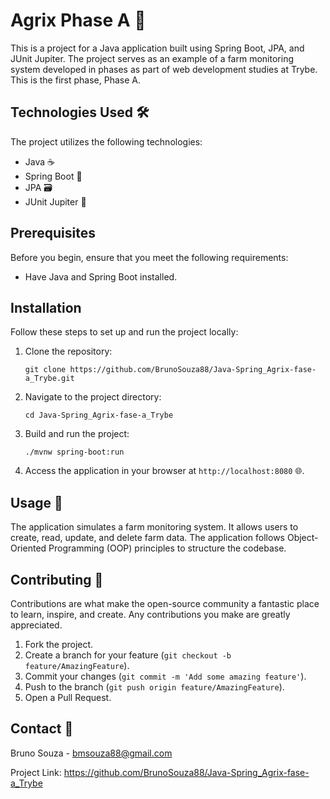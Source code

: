<h1>Agrix Phase A 🌱</h1>

<p>This is a project for a Java application built using Spring Boot, JPA, and JUnit Jupiter. The project serves as an example of a farm monitoring system developed in phases as part of web development studies at Trybe. This is the first phase, Phase A.</p>

<h2>Technologies Used 🛠️</h2>

<p>The project utilizes the following technologies:</p>

<ul>
  <li>Java ☕</li>
  <li>Spring Boot 🍃</li>
  <li>JPA 🗃️</li>
  <li>JUnit Jupiter 🚀</li>
</ul>

<h2>Prerequisites</h2>

<p>Before you begin, ensure that you meet the following requirements:</p>

<ul>
  <li>Have Java and Spring Boot installed.</li>
</ul>

<h2>Installation</h2>

<p>Follow these steps to set up and run the project locally:</p>

<ol>
  <li>Clone the repository:</li>

  <pre><code>git clone https://github.com/BrunoSouza88/Java-Spring_Agrix-fase-a_Trybe.git</code></pre>

  <li>Navigate to the project directory:</li>

  <pre><code>cd Java-Spring_Agrix-fase-a_Trybe</code></pre>

  <li>Build and run the project:</li>

  <pre><code>./mvnw spring-boot:run</code></pre>

  <li>Access the application in your browser at <code>http://localhost:8080</code> 🌐.</li>
</ol>

<h2>Usage 🚀</h2>

<p>The application simulates a farm monitoring system. It allows users to create, read, update, and delete farm data. The application follows Object-Oriented Programming (OOP) principles to structure the codebase.</p>

<h2>Contributing 🤝</h2>

<p>Contributions are what make the open-source community a fantastic place to learn, inspire, and create. Any contributions you make are greatly appreciated.</p>

<ol>
  <li>Fork the project.</li>
  <li>Create a branch for your feature (<code>git checkout -b feature/AmazingFeature</code>).</li>
  <li>Commit your changes (<code>git commit -m 'Add some amazing feature'</code>).</li>
  <li>Push to the branch (<code>git push origin feature/AmazingFeature</code>).</li>
  <li>Open a Pull Request.</li>
</ol>

<h2>Contact 📧</h2>

<p>Bruno Souza - <a href="mailto:bmsouza88@gmail.com">bmsouza88@gmail.com</a></p>

<p>Project Link: <a href="https://github.com/BrunoSouza88/Java-Spring_Agrix-fase-a_Trybe">https://github.com/BrunoSouza88/Java-Spring_Agrix-fase-a_Trybe</a></p>
